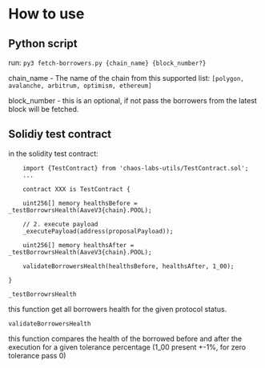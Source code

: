 # How to use 

## Python script
run: ```py3 fetch-borrowers.py {chain_name} {block_number?}```

chain_name - The name of the chain from this supported list: ```[polygon, avalanche, arbitrum, optimism, ethereum]```

block_number - this is an optional, if not pass the borrowers from the latest block will be fetched.




## Solidiy test contract

in the solidity test contract:

```
    import {TestContract} from 'chaos-labs-utils/TestContract.sol';
    ...
    
    contract XXX is TestContract {

    uint256[] memory healthsBefore = _testBorrowrsHealth(AaveV3{chain}.POOL);

    // 2. execute payload
    _executePayload(address(proposalPayload));

    uint256[] memory healthsAfter = _testBorrowrsHealth(AaveV3{chain}.POOL);

    validateBorrowersHealth(healthsBefore, healthsAfter, 1_00);

}
```

```_testBorrowrsHealth```

this function get all borrowers health for the given protocol status.

```validateBorrowersHealth```

this function compares the health of the borrowed before and after the execution for a given tolerance percentage (1_00 present +-1%, for zero tolerance pass 0)